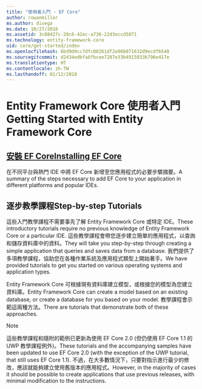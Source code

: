 ```yaml
---
title: "使用者入門 - EF Core"
author: rowanmiller
ms.author: divega
ms.date: 10/27/2016
ms.assetid: 3c88427c-20c6-42ec-a736-22d3eccd5071
ms.technology: entity-framework-core
uid: core/get-started/index
ms.openlocfilehash: 6bd9d9cc7dfc08261df2e066071632d9ecdfb548
ms.sourcegitcommit: d2434edbfa6fbcee7287e33b4915033b796e417e
ms.translationtype: HT
ms.contentlocale: zh-TW
ms.lasthandoff: 02/12/2018
---
```

# <a name="getting-started-with-entity-framework-core"></a><span data-ttu-id="29eb5-102">Entity Framework Core 使用者入門</span><span class="sxs-lookup"><span data-stu-id="29eb5-102">Getting Started with Entity Framework Core</span></span>

## <a name="installing-ef-coreinstallindexmd"></a>[<span data-ttu-id="29eb5-103">安裝 EF Core</span><span class="sxs-lookup"><span data-stu-id="29eb5-103">Installing EF Core</span></span>](install/index.md)

<span data-ttu-id="29eb5-104">在不同平台與熱門 IDE 中將 EF Core 新增至您應用程式的必要步驟摘要。</span><span class="sxs-lookup"><span data-stu-id="29eb5-104">A summary of the steps necessary to add EF Core to your application in different platforms and popular IDEs.</span></span>

## <a name="step-by-step-tutorials"></a><span data-ttu-id="29eb5-105">逐步教學課程</span><span class="sxs-lookup"><span data-stu-id="29eb5-105">Step-by-step Tutorials</span></span>

<span data-ttu-id="29eb5-106">這些入門教學課程不需要事先了解 Entity Framework Core 或特定 IDE。</span><span class="sxs-lookup"><span data-stu-id="29eb5-106">These introductory tutorials require no previous knowledge of Entity Framework Core or a particular IDE.</span></span> <span data-ttu-id="29eb5-107">這些教學課程會帶您逐步建立簡單的應用程式，以查詢和儲存資料庫中的資料。</span><span class="sxs-lookup"><span data-stu-id="29eb5-107">They will take you step-by-step through creating a simple application that queries and saves data from a database.</span></span> <span data-ttu-id="29eb5-108">我們提供了多項教學課程，協助您在各種作業系統及應用程式類型上開始著手。</span><span class="sxs-lookup"><span data-stu-id="29eb5-108">We have provided tutorials to get you started on various operating systems and application types.</span></span>

<span data-ttu-id="29eb5-109">Entity Framework Core 可根據現有資料庫建立模型，或根據您的模型為您建立資料庫。</span><span class="sxs-lookup"><span data-stu-id="29eb5-109">Entity Framework Core can create a model based on an existing database, or create a database for you based on your model.</span></span> <span data-ttu-id="29eb5-110">教學課程會示範這兩種方法。</span><span class="sxs-lookup"><span data-stu-id="29eb5-110">There are tutorials that demonstrate both of these approaches.</span></span>

> [!NOTE]  
> <span data-ttu-id="29eb5-111">這些教學課程和隨附的範例已更新為使用 EF Core 2.0 (但仍使用 EF Core 1.1 的 UWP 教學課程例外)。</span><span class="sxs-lookup"><span data-stu-id="29eb5-111">These tutorials and the accompanying samples have been updated to use EF Core 2.0 (with the exception of the UWP tutorial, that still uses EF Core 1.1).</span></span> <span data-ttu-id="29eb5-112">不過，在大多數情況下，只要對指示進行最少的修改，應該就能夠建立使用舊版本的應用程式。</span><span class="sxs-lookup"><span data-stu-id="29eb5-112">However, in the majority of cases it should be possible to create applications that use previous releases, with minimal modification to the instructions.</span></span> 
